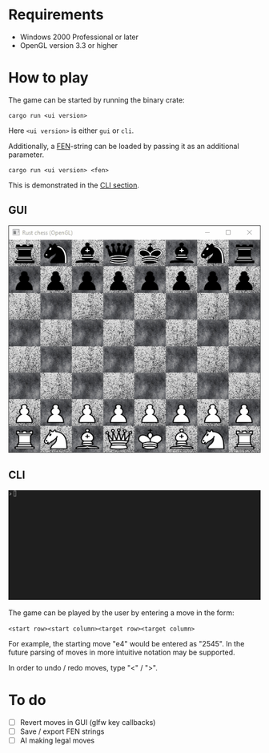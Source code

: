 # Requirements
- Windows 2000 Professional or later
- OpenGL version 3.3 or higher

# How to play
The game can be started by running the binary crate:
```
cargo run <ui version>
```
Here `<ui version>` is either `gui` or `cli`.	

Additionally, a [FEN](https://en.wikipedia.org/wiki/Forsyth%E2%80%93Edwards_Notation)-string can be loaded by passing it as an additional parameter.
```
cargo run <ui version> <fen>
```	
This is demonstrated in the [CLI section](<#CLI>).
## GUI
![gui](gui.gif)
## CLI
![cli](cli.gif)

The game can be played by the user by entering a move in the form:

```<start row><start column><target row><target column>```

For example, the starting move "e4" would be entered as "2545". In the future parsing of moves in more intuitive
notation may be supported.

In order to undo / redo moves, type "<" / ">".

# To do
- [ ] Revert moves in GUI (glfw key callbacks)
- [ ] Save / export FEN strings
- [ ] AI making legal moves